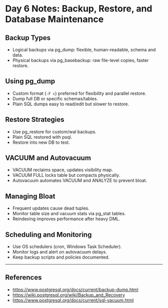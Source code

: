 # Day 6 Notes: Backup, Restore, and Database Maintenance

## Backup Types
- Logical backups via pg_dump: flexible, human-readable, schema and data.
- Physical backups via pg_basebackup: raw file-level copies, faster restore.

## Using pg_dump
- Custom format (`-F c`) preferred for flexibility and parallel restore.
- Dump full DB or specific schemas/tables.
- Plain SQL dumps easy to read/edit but slower to restore.

## Restore Strategies
- Use pg_restore for custom/wal backups.
- Plain SQL restored with psql.
- Restore into new DB to test.

## VACUUM and Autovacuum
- VACUUM reclaims space, updates visibility map.
- VACUUM FULL locks table but compacts physically.
- Autovacuum automates VACUUM and ANALYZE to prevent bloat.

## Managing Bloat
- Frequent updates cause dead tuples.
- Monitor table size and vacuum stats via pg_stat tables.
- Reindexing improves performance after heavy DML.

## Scheduling and Monitoring
- Use OS schedulers (cron, Windows Task Scheduler).
- Monitor logs and alert on autovacuum delays.
- Keep backup scripts and policies documented.

---

## References
- https://www.postgresql.org/docs/current/backup-dump.html
- https://wiki.postgresql.org/wiki/Backup_and_Recovery
- https://www.postgresql.org/docs/current/sql-vacuum.html